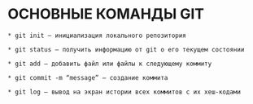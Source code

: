 # ОСНОВНЫЕ КОМАНДЫ GIT

    * git init – инициализация локального репозитория

    * git status – получить информацию от git о его текущем состоянии

    * git add – добавить файл или файлы к следующему коммиту

    * git commit -m “message” – создание коммита

    * git log – вывод на экран истории всех коммитов с их хеш-кодами